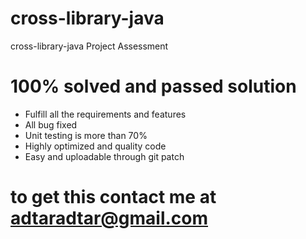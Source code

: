# cross-library-java
cross-library-java Project Assessment


# 100% solved and passed solution
* Fulfill all the requirements and features
* All bug fixed
* Unit testing is more than 70%
* Highly optimized and quality code
* Easy and uploadable through git patch

# to get this contact me at adtaradtar@gmail.com
